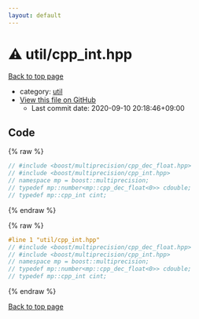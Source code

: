 ```yaml
---
layout: default
---
```


<!-- mathjax config similar to math.stackexchange -->
<script type="text/javascript" async
  src="https://cdnjs.cloudflare.com/ajax/libs/mathjax/2.7.5/MathJax.js?config=TeX-MML-AM_CHTML">
</script>
<script type="text/x-mathjax-config">
  MathJax.Hub.Config({
    TeX: { equationNumbers: { autoNumber: "AMS" }},
    tex2jax: {
      inlineMath: [ ['$','$'] ],
      processEscapes: true
    },
    "HTML-CSS": { matchFontHeight: false },
    displayAlign: "left",
    displayIndent: "2em"
  });
</script>

<script type="text/javascript" src="https://cdnjs.cloudflare.com/ajax/libs/jquery/3.4.1/jquery.min.js"></script>
<script src="https://cdn.jsdelivr.net/npm/jquery-balloon-js@1.1.2/jquery.balloon.min.js" integrity="sha256-ZEYs9VrgAeNuPvs15E39OsyOJaIkXEEt10fzxJ20+2I=" crossorigin="anonymous"></script>
<script type="text/javascript" src="../../assets/js/copy-button.js"></script>
<link rel="stylesheet" href="../../assets/css/copy-button.css" />


# :warning: util/cpp_int.hpp

<a href="../../index.html">Back to top page</a>

* category: <a href="../../index.html#05c7e24700502a079cdd88012b5a76d3">util</a>
* <a href="{{ site.github.repository_url }}/blob/master/util/cpp_int.hpp">View this file on GitHub</a>
    - Last commit date: 2020-09-10 20:18:46+09:00




## Code

<a id="unbundled"></a>
{% raw %}
```cpp
// #include <boost/multiprecision/cpp_dec_float.hpp>
// #include <boost/multiprecision/cpp_int.hpp>
// namespace mp = boost::multiprecision;
// typedef mp::number<mp::cpp_dec_float<0>> cdouble;
// typedef mp::cpp_int cint;
```
{% endraw %}

<a id="bundled"></a>
{% raw %}
```cpp
#line 1 "util/cpp_int.hpp"
// #include <boost/multiprecision/cpp_dec_float.hpp>
// #include <boost/multiprecision/cpp_int.hpp>
// namespace mp = boost::multiprecision;
// typedef mp::number<mp::cpp_dec_float<0>> cdouble;
// typedef mp::cpp_int cint;

```
{% endraw %}

<a href="../../index.html">Back to top page</a>

